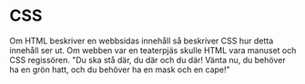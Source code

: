 # CSS

Om HTML beskriver en webbsidas innehåll så beskriver CSS hur detta innehåll ser ut. Om webben var en teaterpjäs skulle HTML vara manuset och CSS regissören. "Du ska stå där, du där och du där! Vänta nu, du behöver ha en grön hatt, och du behöver ha en mask och en cape!"